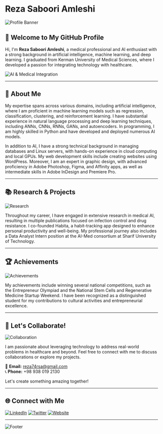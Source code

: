 # Reza Saboori Amleshi

![Profile Banner](https://drive.google.com/file/d/1MPkAPjRCVirEt5C4QuqV6ZJzw3QIwPwP/view?usp=share_link) 

## 👋 Welcome to My GitHub Profile

Hi, I'm **Reza Saboori Amleshi**, a medical professional and AI enthusiast with a strong background in artificial intelligence, machine learning, and deep learning. I graduated from Kerman University of Medical Sciences, where I developed a passion for integrating technology with healthcare. 

![AI & Medical Integration](https://via.placeholder.com/1200x400.png?text=AI+%26+Medical+Integration)

---

## 🚀 About Me

My expertise spans across various domains, including artificial intelligence, where I am proficient in machine learning models such as regression, classification, clustering, and reinforcement learning. I have substantial experience in natural language processing and deep learning techniques, including ANNs, CNNs, RNNs, GANs, and autoencoders. In programming, I am highly skilled in Python and have developed and deployed numerous AI models.

In addition to AI, I have a strong technical background in managing databases and Linux servers, with hands-on experience in cloud computing and local GPUs. My web development skills include creating websites using WordPress. Moreover, I am an expert in graphic design, with advanced proficiency in Adobe Photoshop, Figma, and Affinity apps, as well as intermediate skills in Adobe InDesign and Premiere Pro.

---

## 📚 Research & Projects

![Research](https://via.placeholder.com/1200x400.png?text=Research+%26+Projects)

Throughout my career, I have engaged in extensive research in medical AI, resulting in multiple publications focused on infection control and drug resistance. I co-founded Habita, a habit-tracking app designed to enhance personal productivity and well-being. My professional journey also includes a Data Analyst Intern position at the AI-Med consortium at Sharif University of Technology.

---

## 🏆 Achievements

![Achievements](https://via.placeholder.com/1200x400.png?text=Achievements)

My achievements include winning several national competitions, such as the Entrepreneur Olympiad and the National Stem Cells and Regenerative Medicine Startup Weekend. I have been recognized as a distinguished student for my contributions to cultural activities and entrepreneurial excellence.

---

## 🎯 Let's Collaborate!

![Collaboration](https://via.placeholder.com/1200x400.png?text=Let's+Collaborate)

I am passionate about leveraging technology to address real-world problems in healthcare and beyond. Feel free to connect with me to discuss collaborations or explore my projects.

📧 **Email:** [reza74rsa@gmail.com](mailto:reza74rsa@gmail.com)  
📞 **Phone:** +98 938 019 2130  

Let's create something amazing together!

---

## 🌐 Connect with Me

[![LinkedIn](https://img.shields.io/badge/LinkedIn-Connect-blue)](https://www.linkedin.com/in/yourprofile) 
[![Twitter](https://img.shields.io/badge/Twitter-Follow-blue)](https://twitter.com/yourprofile) 
[![Website](https://img.shields.io/badge/Website-Visit-brightgreen)](https://yourwebsite.com)

---

![Footer](https://via.placeholder.com/1200x200.png?text=Thank+You+for+Visiting+My+GitHub+Profile)

